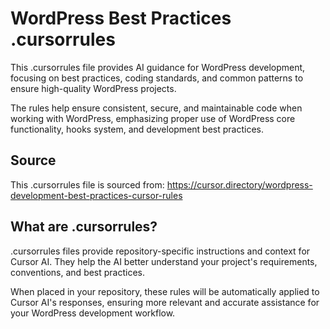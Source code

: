 # WordPress Best Practices .cursorrules

This .cursorrules file provides AI guidance for WordPress development, focusing on best practices, coding standards, and common patterns to ensure high-quality WordPress projects.

The rules help ensure consistent, secure, and maintainable code when working with WordPress, emphasizing proper use of WordPress core functionality, hooks system, and development best practices.

## Source

This .cursorrules file is sourced from:
https://cursor.directory/wordpress-development-best-practices-cursor-rules

## What are .cursorrules?

.cursorrules files provide repository-specific instructions and context for Cursor AI. They help the AI better understand your project's requirements, conventions, and best practices.

When placed in your repository, these rules will be automatically applied to Cursor AI's responses, ensuring more relevant and accurate assistance for your WordPress development workflow.
